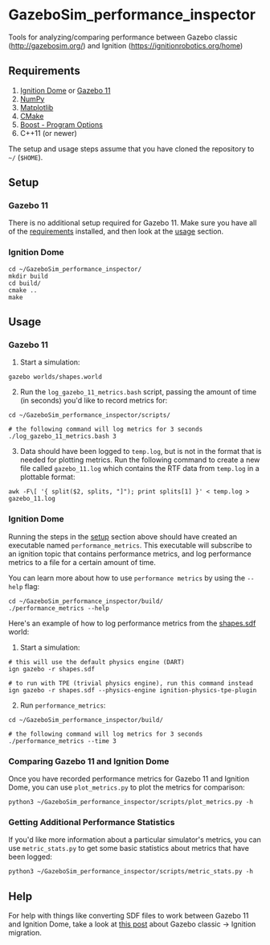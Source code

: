 # GazeboSim_performance_inspector

Tools for analyzing/comparing performance between Gazebo classic (http://gazebosim.org/) and Ignition (https://ignitionrobotics.org/home)

## Requirements

1. [Ignition Dome](https://ignitionrobotics.org/docs/dome) or [Gazebo 11](http://gazebosim.org/tutorials?cat=install)
1. [NumPy](https://numpy.org/)
1. [Matplotlib](https://matplotlib.org/stable/users/installing.html)
1. [CMake](https://cmake.org/download/)
1. [Boost - Program Options](https://www.boost.org/doc/libs/1_75_0/doc/html/program_options.html)
1. C++11 (or newer)

The setup and usage steps assume that you have cloned the repository to `~/` (`$HOME`).

## Setup

### Gazebo 11

There is no additional setup required for Gazebo 11.
Make sure you have all of the [requirements](#requirements) installed, and then look at the [usage](#usage) section.

### Ignition Dome

```
cd ~/GazeboSim_performance_inspector/
mkdir build
cd build/
cmake ..
make
```

## Usage

### Gazebo 11

1. Start a simulation:
```
gazebo worlds/shapes.world
```

2. Run the `log_gazebo_11_metrics.bash` script, passing the amount of time (in seconds) you'd like to record metrics for:
```
cd ~/GazeboSim_performance_inspector/scripts/

# the following command will log metrics for 3 seconds
./log_gazebo_11_metrics.bash 3
```

3. Data should have been logged to `temp.log`, but is not in the format that is needed for plotting metrics.
   Run the following command to create a new file called `gazebo_11.log` which contains the RTF data from `temp.log` in a plottable format:
```
awk -F\[ '{ split($2, splits, "]"); print splits[1] }' < temp.log > gazebo_11.log
```

### Ignition Dome

Running the steps in the [setup](#setup) section above should have created an executable named `performance_metrics`.
This executable will subscribe to an ignition topic that contains performance metrics, and log performance metrics to a file for a certain amount of time.

You can learn more about how to use `performance metrics` by using the `--help` flag:
```
cd ~/GazeboSim_performance_inspector/build/
./performance_metrics --help
```

Here's an example of how to log performance metrics from the [shapes.sdf](https://github.com/ignitionrobotics/ign-gazebo/blob/89987404180f38dafe5542d677ba97c8f4ce23d9/examples/worlds/shapes.sdf) world:

1. Start a simulation:
```
# this will use the default physics engine (DART)
ign gazebo -r shapes.sdf

# to run with TPE (trivial physics engine), run this command instead
ign gazebo -r shapes.sdf --physics-engine ignition-physics-tpe-plugin
```

2. Run `performance_metrics`:
```
cd ~/GazeboSim_performance_inspector/build/

# the following command will log metrics for 3 seconds
./performance_metrics --time 3
```

### Comparing Gazebo 11 and Ignition Dome

Once you have recorded performance metrics for Gazebo 11 and Ignition Dome, you can use `plot_metrics.py` to plot the metrics for comparison:
```
python3 ~/GazeboSim_performance_inspector/scripts/plot_metrics.py -h
```

### Getting Additional Performance Statistics

If you'd like more information about a particular simulator's metrics, you can use `metric_stats.py` to get some basic statistics about metrics that have been logged:
```
python3 ~/GazeboSim_performance_inspector/scripts/metric_stats.py -h
```

## Help

For help with things like converting SDF files to work between Gazebo 11 and Ignition Dome, take a look at [this post](https://community.gazebosim.org/t/migration-from-gazebo-classic-to-ignition-gazebo/805) about Gazebo classic -> Ignition migration.
